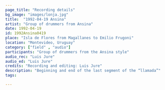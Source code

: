 ```yaml
---
page_title: "Recording details"
bg_image: "images/lonja.jpg"
title:  "1992-04-19 Ansina"  
artist: "Group of drummers from Ansina"  
date: 1992-04-19  
id: 1992Ansina0419
place: "Isla de Flores from Magallanes to Emilio Frugoni"  
location: "Montevideo, Uruguay"  
category: ["field" , "audio"]  
participants: "Group of drummers from the Ansina style"  
audio_rec: "Luis Jure"  
audio_ed: "Luis Jure"  
credits: "Recording and editing: Luis Jure"  
description: "Beginning and end of the last segment of the “llamada”"  
tags:  

---
```

